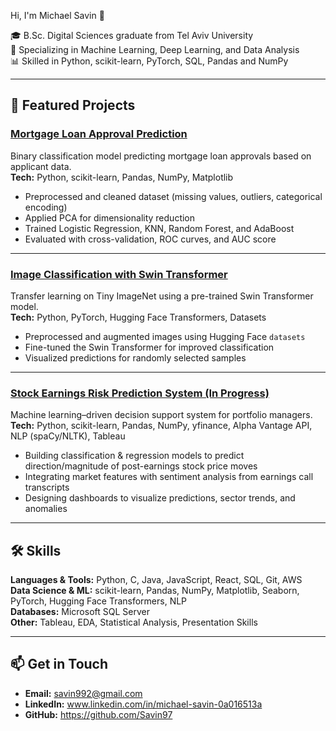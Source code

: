 Hi, I'm Michael Savin 👋

🎓 B.Sc. Digital Sciences graduate from Tel Aviv University  
🤖 Specializing in Machine Learning, Deep Learning, and Data Analysis  
📊 Skilled in Python, scikit-learn, PyTorch, SQL, Pandas and NumPy

---

## 🚀 Featured Projects

### [Mortgage Loan Approval Prediction](https://github.com/Savin97/Mortgage-Loan-Approval-Prediction)
Binary classification model predicting mortgage loan approvals based on applicant data.  
**Tech:** Python, scikit-learn, Pandas, NumPy, Matplotlib  
- Preprocessed and cleaned dataset (missing values, outliers, categorical encoding)  
- Applied PCA for dimensionality reduction  
- Trained Logistic Regression, KNN, Random Forest, and AdaBoost  
- Evaluated with cross-validation, ROC curves, and AUC score  

---

### [Image Classification with Swin Transformer](https://github.com/Savin97/Swin-Transformer-Image-Classification)
Transfer learning on Tiny ImageNet using a pre-trained Swin Transformer model.  
**Tech:** Python, PyTorch, Hugging Face Transformers, Datasets  
- Preprocessed and augmented images using Hugging Face `datasets`  
- Fine-tuned the Swin Transformer for improved classification  
- Visualized predictions for randomly selected samples  

---

### [Stock Earnings Risk Prediction System (In Progress)](https://github.com/Savin97/Stock-Earnings-Risk-Prediction)
Machine learning–driven decision support system for portfolio managers.  
**Tech:** Python, scikit-learn, Pandas, NumPy, yfinance, Alpha Vantage API, NLP (spaCy/NLTK), Tableau  
- Building classification & regression models to predict direction/magnitude of post-earnings stock price moves  
- Integrating market features with sentiment analysis from earnings call transcripts  
- Designing dashboards to visualize predictions, sector trends, and anomalies  

---

## 🛠 Skills
**Languages & Tools:** Python, C, Java, JavaScript, React, SQL, Git, AWS  
**Data Science & ML:** scikit-learn, Pandas, NumPy, Matplotlib, Seaborn, PyTorch, Hugging Face Transformers, NLP  
**Databases:** Microsoft SQL Server  
**Other:** Tableau, EDA, Statistical Analysis, Presentation Skills  

---

## 📫 Get in Touch
- **Email:** savin992@gmail.com
- **LinkedIn:** www.linkedin.com/in/michael-savin-0a016513a
- **GitHub:** https://github.com/Savin97
